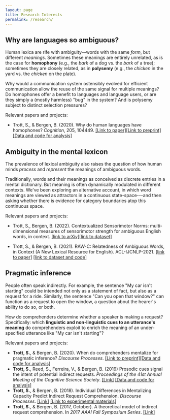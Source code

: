 ```yaml
---
layout: page
title: Research Interests
permalink: /research/
---
```



## Why are languages so ambiguous?

Human lexica are rife with ambiguity––words with the same *form*, but different *meanings*. Sometimes these meanings are entirely unrelated, as is the case for **homophony** (e.g., the *bark* of a dog vs. the *bark* of a tree); sometimes they are closely related, as in **polysemy** (e.g., the *chicken* in the yard vs. the *chicken* on the plate).

Why would a communication system ostensibly evolved for efficient communication allow the reuse of the same signal for multiple meanings? Do homophones offer a benefit to languages and language users, or are they simply a (mostly harmless) "bug" in the system? And is polysemy subject to distinct selection pressures?

Relevant papers and projects:  

- Trott, S., & Bergen, B. (2020). Why do human languages have homophones? *Cognition*, 205, 104449. [[Link to paper]](http://www.cogsci.ucsd.edu/~bkbergen/papers/trott_bergen_2020.pdf)[[Link to preprint]](https://psyarxiv.com/yrjfc/)[[Data and code for analysis]](https://github.com/seantrott/homophone_simulations) 

## Ambiguity in the mental lexicon

The prevalence of lexical ambiguity also raises the question of how human minds *process* and *represent* the meanings of ambiguous words.

Traditionally, words and their meanings as conceived as discrete entries in a mental dictionary. But meaning is often dynamically modulated in different contexts. We've been exploring an alternative account, in which word meanings are viewed as attractors in a continuous state-space---and then asking whether there is evidence for category boundaries atop this continuous space.

Relevant papers and projects:

- Trott, S., Bergen, B. (2022). Contextualized Sensorimotor Norms: multi-dimensional measures of sensorimotor strength for ambiguous English words, in context. [[link to arXiv]](https://arxiv.org/abs/2203.05648)[[link to dataset]](https://github.com/seantrott/cs_norms)

- Trott, S., & Bergen, B. (2021). RAW-C: Relatedness of Ambiguous Words, in Context (A New Lexical Resource for English). ACL-IJCNLP-2021. [[link to paper]](https://arxiv.org/abs/2105.13266) [[link to dataset and code]](https://github.com/seantrott/raw-c) 



## Pragmatic inference

People often speak indirectly. For example, the sentence "My car isn't starting" could be intended not only as a statement of fact, but also as a request for a ride. Similarly, the sentence "Can you open that window?" can function as a request to open the window, a question about the hearer's ability to do so, or both. 

How do comprehenders determine whether a speaker is making a request? Specifically: which **linguistic and non-linguistic cues to an utterance's meaning** do comprehenders exploit to enrich the meaning of an under-specified utterance like "My car isn't starting"? 


Relevant papers and projects:

- **Trott, S.**, & Bergen, B. (2020). When do comprehenders mentalize for pragmatic inference? *Discourse Processes*. [[Link to preprint]](https://psyarxiv.com/v5hbs/)[[Data and code for analysis]](https://github.com/seantrott/trott_bergen_mentalizing_paper2)  
- **Trott, S.**, Reed, S., Ferreira, V., & Bergen, B. (2019) Prosodic cues signal the intent of potential indirect requests. *Proceedings of the 41st Annual Meeting of the Cognitive Science Society*. [[Link]](http://mindmodeling.org/cogsci2019/papers/0210/0210.pdf) [[Data and code for analysis]](https://github.com/seantrott/prosody_indirect_requests)  
- **Trott, S.**, & Bergen, B. (2018). Individual Differences in Mentalizing Capacity Predict Indirect Request Comprehension. *Discourse Processes*. [[Link]](https://www.tandfonline.com/doi/pdf/10.1080/0163853X.2018.1548219) [[Link to experimental materials]](https://github.com/seantrott/mentalizing_experimental_materials)  
- **Trott, S.**, & Bergen, B. (2017, October). A theoretical model of indirect request comprehension. In *2017 AAAI Fall Symposium Series*. [[Link]](https://www.aaai.org/ocs/index.php/FSS/FSS17/paper/viewFile/16026/15301)  



